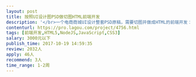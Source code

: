 ```yaml
---                
layout: post       
title: 按照UI设计图PSD做切图HTML前端开发           
description: '</br>一个电商商城UI设计整套PSD原稿，需要切图并做成HTML的前端开发：</br></br>我方提供：设计成型的电商商城UI设计图，文件格式：PSD</br></br>要求：切图等，做成完整HTML开发，以供后台程序开发使用</br>'     
contenturl: https://pro.lagou.com/project/4756.html      
tags: [前端开发,HTML5,NodeJS,JavaScript,CSS3]            
salary: 3000元以下          
publish_time: 2017-10-19 14:59:35         
review: 2032人                   
apply: 46人                   
recommend: 3人                   
time_range: 1-2周              
---                 
```

